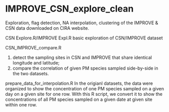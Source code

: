 # IMPROVE_CSN_explore_clean
Exploration, flag detection, NA interpolation, clustering of the IMPROVE &amp; CSN data downloaded on CIRA website.

CSN Explore.R/IMPROVE Expl.R
basic exploration of CSN/IMPROVE dataset

CSN_IMPROVE_compare.R
1) detect the sampling sites in CSN and IMPROVE that share identical longitude and latitude;
2) compare the correlation of given PM species sampled side-by-side in the two datasets.

prepare_data_for_interpolation.R
In the origianl datasets, the data were organized to show the concentration of one PM species sampled on a given day on a given site for one row. With this R script, we convert it to show the concentrations of all PM species sampled on a given date at given site within one row.

